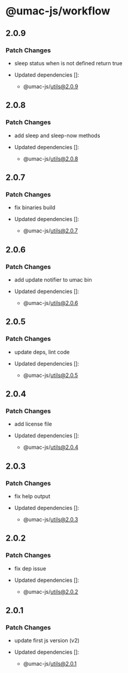# @umac-js/workflow

## 2.0.9

### Patch Changes

- sleep status when is not defined return true

- Updated dependencies []:
  - @umac-js/utils@2.0.9

## 2.0.8

### Patch Changes

- add sleep and sleep-now methods

- Updated dependencies []:
  - @umac-js/utils@2.0.8

## 2.0.7

### Patch Changes

- fix binaries build

- Updated dependencies []:
  - @umac-js/utils@2.0.7

## 2.0.6

### Patch Changes

- add update notifier to umac bin

- Updated dependencies []:
  - @umac-js/utils@2.0.6

## 2.0.5

### Patch Changes

- update deps, lint code

- Updated dependencies []:
  - @umac-js/utils@2.0.5

## 2.0.4

### Patch Changes

- add license file

- Updated dependencies []:
  - @umac-js/utils@2.0.4

## 2.0.3

### Patch Changes

- fix help output

- Updated dependencies []:
  - @umac-js/utils@2.0.3

## 2.0.2

### Patch Changes

- fix dep issue

- Updated dependencies []:
  - @umac-js/utils@2.0.2

## 2.0.1

### Patch Changes

- update first js version (v2)

- Updated dependencies []:
  - @umac-js/utils@2.0.1
